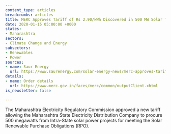 ```yaml
---
content_type: articles
breadcrumbs: articles
title: MERC Approves Tariff of Rs 2.90/kWh Discovered in 500 MW Solar Tender
date: 2020-01-15 05:00:00 +0000
states:
- Maharashtra
sectors:
- Climate Change and Energy
subsectors:
- Renewables
- Power
sources:
- name: Saur Energy
  url: https://www.saurenergy.com/solar-energy-news/merc-approves-tariff-of-rs-2-90-kwh-discovered-in-500-mw-solar-tender
details:
- name: Order details
  url: https://www.merc.gov.in/faces/merc/common/outputClient.xhtml
is_newsletter: false

---
```

The Maharashtra Electricity Regulatory Commission approved a new tariff allowing the Maharashtra State Electricity Distribution Company to procure 500 megawatts from Intra-State solar power projects for meeting the Solar Renewable Purchase Obligations (RPO).
